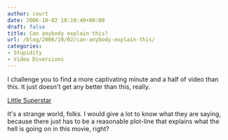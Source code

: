 ```yaml
---
author: court
date: 2006-10-02 18:10:40+00:00
draft: false
title: Can anybody explain this?
url: /blog/2006/10/02/can-anybody-explain-this/
categories:
- Stupidity
- Video Diversions
---
```


I challenge you to find a more captivating minute and a half of video than this.  It just doesn't get any better than this, really.

[Little Superstar](http://www.youtube.com/watch?v=gx-NLPH8JeM)

It's a strange world, folks.  I would give a lot to know what they are saying, because there just has to be a reasonable plot-line that explains what the hell is going on in this movie, right?
